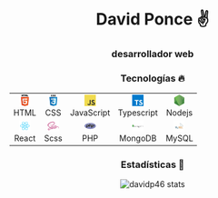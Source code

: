 <div align='center'>
  <h1>David Ponce ✌️</h1>
  <h3>desarrollador web</h3>
</div>

<div align='center'>
  <h3>Tecnologías 🔥</h3>
  <table>
    <tr>
      <td align='center'>
        <img height="20" src="https://raw.githubusercontent.com/github/explore/80688e429a7d4ef2fca1e82350fe8e3517d3494d/topics/html/html.png">
        <br>
        <span>HTML</span>
      </td>
      <td align='center'>
        <img height="20" src="https://raw.githubusercontent.com/github/explore/80688e429a7d4ef2fca1e82350fe8e3517d3494d/topics/css/css.png">
        <br>
        <span>CSS</span>
      </td>
      <td align='center'>
        <img height="20" src="https://raw.githubusercontent.com/github/explore/80688e429a7d4ef2fca1e82350fe8e3517d3494d/topics/javascript/javascript.png">
        <br>
        <span>JavaScript</span>
      </td>
      <td align='center'>
        <img height="20" src="https://raw.githubusercontent.com/github/explore/80688e429a7d4ef2fca1e82350fe8e3517d3494d/topics/typescript/typescript.png">
        <br>
        <span>Typescript</span>
      </td>
      <td align='center'>
        <img height="20" src="https://raw.githubusercontent.com/github/explore/80688e429a7d4ef2fca1e82350fe8e3517d3494d/topics/nodejs/nodejs.png">
        <br>
        <span>Nodejs</span>
      </td>
     </tr>
    <tr>
      <td align='center'>
        <img height="20" src="https://raw.githubusercontent.com/github/explore/80688e429a7d4ef2fca1e82350fe8e3517d3494d/topics/react/react.png">
        <br>
        <span>React</span>
      </td>
      <td align='center'>
        <img height="20" src="https://raw.githubusercontent.com/github/explore/80688e429a7d4ef2fca1e82350fe8e3517d3494d/topics/sass/sass.png">
        <br>
        <span>Scss</span>
      </td>
      <td align='center'>
        <img height="20" src="https://raw.githubusercontent.com/github/explore/80688e429a7d4ef2fca1e82350fe8e3517d3494d/topics/php/php.png">
        <br>
        <span>PHP</span>
      </td>
      <td align='center'>
        <img height="20" src="https://raw.githubusercontent.com/github/explore/80688e429a7d4ef2fca1e82350fe8e3517d3494d/topics/mongodb/mongodb.png">
        <br>
        <span>MongoDB</span>
      </td>
      <td align='center'>
        <img height="20" src="https://raw.githubusercontent.com/github/explore/80688e429a7d4ef2fca1e82350fe8e3517d3494d/topics/mysql/mysql.png">
        <br>
        <span>MySQL</span>
      </td>
    </tr>
  </table>
</div>

<div align='center'>
  <h3>Estadísticas 🧐</h3>
  <img src='https://github-readme-stats.vercel.app/api?username=davidp46&show_icons=true&hide_border=true&theme=material-palenight' alt='davidp46 stats' />
</div>

